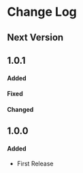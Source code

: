 # Change Log

## Next Version

## 1.0.1

#### Added

#### Fixed

#### Changed

## 1.0.0

#### Added
- First Release
